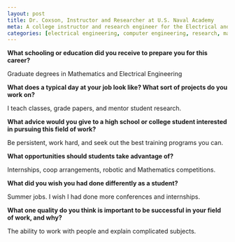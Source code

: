 ```yaml
---
layout: post
title: Dr. Coxson, Instructor and Researcher at U.S. Naval Academy
meta: A college instructor and research engineer for the Electrical and Computer Engineering Department of the U.S. Naval Academy
categories: [electrical engineering, computer engineering, research, mathematics, instructor]
---
```


**What schooling or education did you receive to prepare you for this career?**

Graduate degrees in Mathematics and Electrical Engineering

**What does a typical day at your job look like? What sort of projects do you work on?**

I teach classes, grade papers, and mentor student research.

**What advice would you give to a high school or college student interested in pursuing this field of work?**

Be persistent, work hard, and seek out the best training programs you can.

**What opportunities should students take advantage of?**

Internships, coop arrangements, robotic and Mathematics competitions.

**What did you wish you had done differently as a student?**

Summer jobs.  I wish I had done more conferences and internships.

**What one quality do you think is important to be successful in your field of work, and why?**

The ability to work with people and explain complicated subjects.
